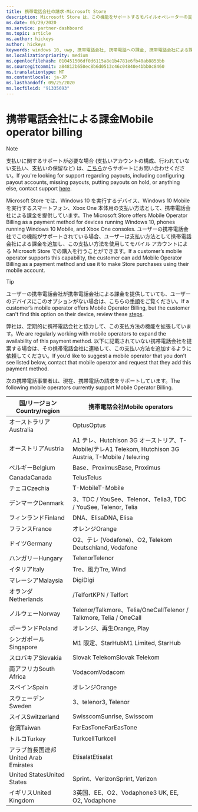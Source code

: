 ```yaml
---
title: 携帯電話会社の請求-Microsoft Store
description: Microsoft Store は、この機能をサポートするモバイルオペレーターの支払い方法として携帯電話の課金を提供します。
ms.date: 05/29/2020
ms.service: partner-dashboard
ms.topic: article
ms.author: hickeys
author: hickeys
keywords: windows 10, uwp, 携帯電話会社, 携帯電話への課金, 携帯電話会社による課金
ms.localizationpriority: medium
ms.openlocfilehash: 010451506df0d6115a8e1b4781e6fb40ab8853bb
ms.sourcegitcommit: a84812b650ec8b6d0513c46c04840e4bbb0c8460
ms.translationtype: MT
ms.contentlocale: ja-JP
ms.lasthandoff: 09/25/2020
ms.locfileid: "91335693"
---
```

# <a name="mobile-operator-billing"></a><span data-ttu-id="7b32d-104">携帯電話会社による課金</span><span class="sxs-lookup"><span data-stu-id="7b32d-104">Mobile operator billing</span></span>

> [!NOTE]
> <span data-ttu-id="7b32d-105">支払いに関するサポートが必要な場合 (支払いアカウントの構成、行われていない支払い、支払いの保留など) は、[こちら](https://developer.microsoft.com/windows/support)からサポートにお問い合わせください。</span><span class="sxs-lookup"><span data-stu-id="7b32d-105">If you're looking for support regarding payouts, including configuring payout accounts, missing payouts, putting payouts on hold, or anything else, contact support [here](https://developer.microsoft.com/windows/support).</span></span>

<span data-ttu-id="7b32d-106">Microsoft Store では、Windows 10 を実行するデバイス、Windows 10 Mobile を実行するスマートフォン、Xbox One 本体用の支払い方法として、携帯電話会社による課金を提供しています。</span><span class="sxs-lookup"><span data-stu-id="7b32d-106">The Microsoft Store offers Mobile Operator Billing as a payment method for devices running Windows 10, phones running Windows 10 Mobile, and Xbox One consoles.</span></span> <span data-ttu-id="7b32d-107">ユーザーの携帯電話会社でこの機能がサポートされている場合、ユーザーは支払い方法として携帯電話会社による課金を追加し、この支払い方法を使用してモバイル アカウントによる Microsoft Store での購入を行うことができます。</span><span class="sxs-lookup"><span data-stu-id="7b32d-107">If a customer’s mobile operator supports this capability, the customer can add Mobile Operator Billing as a payment method and use it to make Store purchases using their mobile account.</span></span>

> [!TIP]
>  <span data-ttu-id="7b32d-108">ユーザーの携帯電話会社が携帯電話会社による課金を提供していても、ユーザーのデバイスにこのオプションがない場合は、こちらの[手順](https://support.microsoft.com/instantanswers/b25d6dd6-fb8b-3710-1e13-4d30eb01b51f)をご覧ください。</span><span class="sxs-lookup"><span data-stu-id="7b32d-108">If a customer’s mobile operator offers Mobile Operator Billing, but the customer can't find this option on their device, review these [steps](https://support.microsoft.com/instantanswers/b25d6dd6-fb8b-3710-1e13-4d30eb01b51f).</span></span>

<span data-ttu-id="7b32d-109">弊社は、定期的に携帯電話会社と協力して、この支払方法の機能を拡張しています。</span><span class="sxs-lookup"><span data-stu-id="7b32d-109">We are regularly working with mobile operators to expand the availability of this payment method.</span></span> <span data-ttu-id="7b32d-110">以下に記載されていない携帯電話会社を提案する場合は、その携帯電話会社に連絡して、この支払い方法を追加するように依頼してください。</span><span class="sxs-lookup"><span data-stu-id="7b32d-110">If you’d like to suggest a mobile operator that you don’t see listed below, contact that mobile operator and request that they add this payment method.</span></span>

<span data-ttu-id="7b32d-111">次の携帯電話事業者は、現在、携帯電話の請求をサポートしています。</span><span class="sxs-lookup"><span data-stu-id="7b32d-111">The following mobile operators currently support Mobile Operator Billing.</span></span>

| <span data-ttu-id="7b32d-112">国/リージョン</span><span class="sxs-lookup"><span data-stu-id="7b32d-112">Country/region</span></span>       | <span data-ttu-id="7b32d-113">携帯電話会社</span><span class="sxs-lookup"><span data-stu-id="7b32d-113">Mobile operators</span></span>                                        |
|----------------------|---------------------------------------------------------|
| <span data-ttu-id="7b32d-114">オーストラリア</span><span class="sxs-lookup"><span data-stu-id="7b32d-114">Australia</span></span>            | <span data-ttu-id="7b32d-115">Optus</span><span class="sxs-lookup"><span data-stu-id="7b32d-115">Optus</span></span>                                                   |
| <span data-ttu-id="7b32d-116">オーストリア</span><span class="sxs-lookup"><span data-stu-id="7b32d-116">Austria</span></span>              | <span data-ttu-id="7b32d-117">A1 テレ、Hutchison 3G オーストリア、T-Mobile/テレ</span><span class="sxs-lookup"><span data-stu-id="7b32d-117">A1 Telekom, Hutchison 3G Austria, T-Mobile / tele.ring</span></span>  |
| <span data-ttu-id="7b32d-118">ベルギー</span><span class="sxs-lookup"><span data-stu-id="7b32d-118">Belgium</span></span>              | <span data-ttu-id="7b32d-119">Base、Proximus</span><span class="sxs-lookup"><span data-stu-id="7b32d-119">Base, Proximus</span></span>                                          |
| <span data-ttu-id="7b32d-120">Canada</span><span class="sxs-lookup"><span data-stu-id="7b32d-120">Canada</span></span>               | <span data-ttu-id="7b32d-121">Telus</span><span class="sxs-lookup"><span data-stu-id="7b32d-121">Telus</span></span>                                                   |
| <span data-ttu-id="7b32d-122">チェコ</span><span class="sxs-lookup"><span data-stu-id="7b32d-122">Czechia</span></span>              | <span data-ttu-id="7b32d-123">T-Mobile</span><span class="sxs-lookup"><span data-stu-id="7b32d-123">T-Mobile</span></span>                                                |
| <span data-ttu-id="7b32d-124">デンマーク</span><span class="sxs-lookup"><span data-stu-id="7b32d-124">Denmark</span></span>              | <span data-ttu-id="7b32d-125">3、TDC / YouSee、Telenor、Telia</span><span class="sxs-lookup"><span data-stu-id="7b32d-125">3, TDC / YouSee, Telenor, Telia</span></span>                         |
| <span data-ttu-id="7b32d-126">フィンランド</span><span class="sxs-lookup"><span data-stu-id="7b32d-126">Finland</span></span>              | <span data-ttu-id="7b32d-127">DNA、Elisa</span><span class="sxs-lookup"><span data-stu-id="7b32d-127">DNA, Elisa</span></span>                                              |
| <span data-ttu-id="7b32d-128">フランス</span><span class="sxs-lookup"><span data-stu-id="7b32d-128">France</span></span>               | <span data-ttu-id="7b32d-129">オレンジ</span><span class="sxs-lookup"><span data-stu-id="7b32d-129">Orange</span></span>                                                  |
| <span data-ttu-id="7b32d-130">ドイツ</span><span class="sxs-lookup"><span data-stu-id="7b32d-130">Germany</span></span>              | <span data-ttu-id="7b32d-131">O2、テレ (Vodafone)、</span><span class="sxs-lookup"><span data-stu-id="7b32d-131">O2, Telekom Deutschland, Vodafone</span></span>                       |
| <span data-ttu-id="7b32d-132">ハンガリー</span><span class="sxs-lookup"><span data-stu-id="7b32d-132">Hungary</span></span>              | <span data-ttu-id="7b32d-133">Telenor</span><span class="sxs-lookup"><span data-stu-id="7b32d-133">Telenor</span></span>                                                 |
| <span data-ttu-id="7b32d-134">イタリア</span><span class="sxs-lookup"><span data-stu-id="7b32d-134">Italy</span></span>                | <span data-ttu-id="7b32d-135">Tre、風力</span><span class="sxs-lookup"><span data-stu-id="7b32d-135">Tre, Wind</span></span>                                               |
| <span data-ttu-id="7b32d-136">マレーシア</span><span class="sxs-lookup"><span data-stu-id="7b32d-136">Malaysia</span></span>             | <span data-ttu-id="7b32d-137">Digi</span><span class="sxs-lookup"><span data-stu-id="7b32d-137">Digi</span></span>                                                    |
| <span data-ttu-id="7b32d-138">オランダ</span><span class="sxs-lookup"><span data-stu-id="7b32d-138">Netherlands</span></span>          | <span data-ttu-id="7b32d-139">/Telfort</span><span class="sxs-lookup"><span data-stu-id="7b32d-139">KPN / Telfort</span></span>                                           |
| <span data-ttu-id="7b32d-140">ノルウェー</span><span class="sxs-lookup"><span data-stu-id="7b32d-140">Norway</span></span>               | <span data-ttu-id="7b32d-141">Telenor/Talkmore、Telia/OneCall</span><span class="sxs-lookup"><span data-stu-id="7b32d-141">Telenor / Talkmore, Telia / OneCall</span></span>                     |
| <span data-ttu-id="7b32d-142">ポーランド</span><span class="sxs-lookup"><span data-stu-id="7b32d-142">Poland</span></span>               | <span data-ttu-id="7b32d-143">オレンジ、再生</span><span class="sxs-lookup"><span data-stu-id="7b32d-143">Orange, Play</span></span>                                            |
| <span data-ttu-id="7b32d-144">シンガポール</span><span class="sxs-lookup"><span data-stu-id="7b32d-144">Singapore</span></span>            | <span data-ttu-id="7b32d-145">M1 限定、StarHub</span><span class="sxs-lookup"><span data-stu-id="7b32d-145">M1 Limited, StarHub</span></span>                                     |
| <span data-ttu-id="7b32d-146">スロバキア</span><span class="sxs-lookup"><span data-stu-id="7b32d-146">Slovakia</span></span>             | <span data-ttu-id="7b32d-147">Slovak Telekom</span><span class="sxs-lookup"><span data-stu-id="7b32d-147">Slovak Telekom</span></span>                                          |
| <span data-ttu-id="7b32d-148">南アフリカ</span><span class="sxs-lookup"><span data-stu-id="7b32d-148">South Africa</span></span>         | <span data-ttu-id="7b32d-149">Vodacom</span><span class="sxs-lookup"><span data-stu-id="7b32d-149">Vodacom</span></span>                                                 |
| <span data-ttu-id="7b32d-150">スペイン</span><span class="sxs-lookup"><span data-stu-id="7b32d-150">Spain</span></span>                | <span data-ttu-id="7b32d-151">オレンジ</span><span class="sxs-lookup"><span data-stu-id="7b32d-151">Orange</span></span>                                                  |
| <span data-ttu-id="7b32d-152">スウェーデン</span><span class="sxs-lookup"><span data-stu-id="7b32d-152">Sweden</span></span>               | <span data-ttu-id="7b32d-153">3、telenor</span><span class="sxs-lookup"><span data-stu-id="7b32d-153">3, Telenor</span></span>                                              |
| <span data-ttu-id="7b32d-154">スイス</span><span class="sxs-lookup"><span data-stu-id="7b32d-154">Switzerland</span></span>          | <span data-ttu-id="7b32d-155">Swisscom</span><span class="sxs-lookup"><span data-stu-id="7b32d-155">Sunrise, Swisscom</span></span>                                       |
| <span data-ttu-id="7b32d-156">台湾</span><span class="sxs-lookup"><span data-stu-id="7b32d-156">Taiwan</span></span>               | <span data-ttu-id="7b32d-157">FarEasTone</span><span class="sxs-lookup"><span data-stu-id="7b32d-157">FarEasTone</span></span>                                              |
| <span data-ttu-id="7b32d-158">トルコ</span><span class="sxs-lookup"><span data-stu-id="7b32d-158">Turkey</span></span>               | <span data-ttu-id="7b32d-159">Turkcell</span><span class="sxs-lookup"><span data-stu-id="7b32d-159">Turkcell</span></span>                                                |
| <span data-ttu-id="7b32d-160">アラブ首長国連邦</span><span class="sxs-lookup"><span data-stu-id="7b32d-160">United Arab Emirates</span></span> | <span data-ttu-id="7b32d-161">Etisalat</span><span class="sxs-lookup"><span data-stu-id="7b32d-161">Etisalat</span></span>                                                |
| <span data-ttu-id="7b32d-162">United States</span><span class="sxs-lookup"><span data-stu-id="7b32d-162">United States</span></span>        | <span data-ttu-id="7b32d-163">Sprint、Verizon</span><span class="sxs-lookup"><span data-stu-id="7b32d-163">Sprint, Verizon</span></span>                                         |
| <span data-ttu-id="7b32d-164">イギリス</span><span class="sxs-lookup"><span data-stu-id="7b32d-164">United Kingdom</span></span>       | <span data-ttu-id="7b32d-165">3英国、EE、O2、Vodaphone</span><span class="sxs-lookup"><span data-stu-id="7b32d-165">3 UK, EE, O2, Vodaphone</span></span>                                 |
